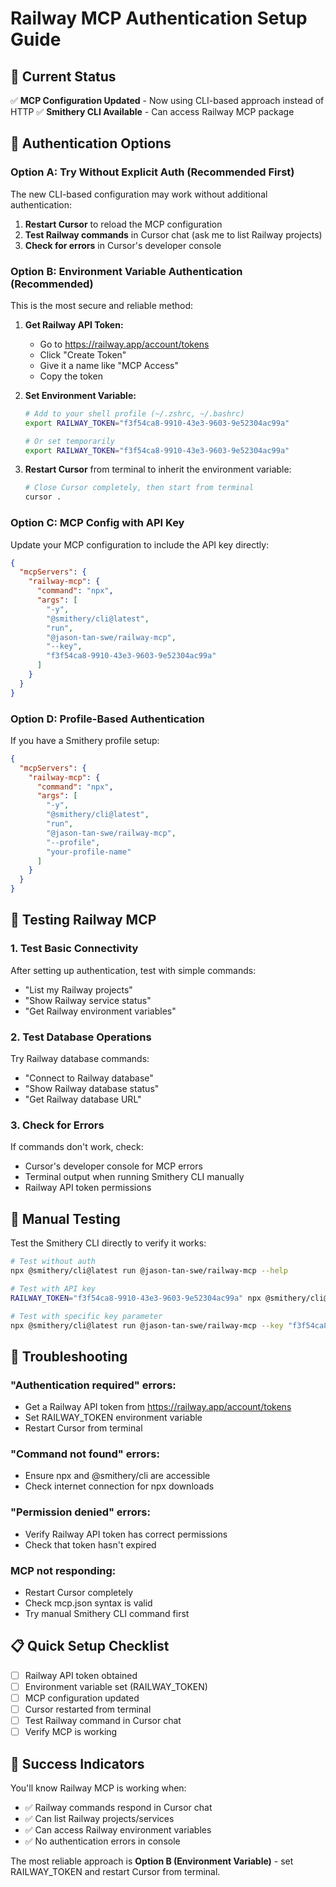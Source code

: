 # Railway MCP Authentication Setup Guide

## 🎯 Current Status
✅ **MCP Configuration Updated** - Now using CLI-based approach instead of HTTP
✅ **Smithery CLI Available** - Can access Railway MCP package

## 🔐 Authentication Options

### Option A: Try Without Explicit Auth (Recommended First)
The new CLI-based configuration may work without additional authentication:

1. **Restart Cursor** to reload the MCP configuration
2. **Test Railway commands** in Cursor chat (ask me to list Railway projects)
3. **Check for errors** in Cursor's developer console

### Option B: Environment Variable Authentication (Recommended)
This is the most secure and reliable method:

1. **Get Railway API Token:**
   - Go to https://railway.app/account/tokens
   - Click "Create Token"
   - Give it a name like "MCP Access"
   - Copy the token

2. **Set Environment Variable:**
   ```bash
   # Add to your shell profile (~/.zshrc, ~/.bashrc)
   export RAILWAY_TOKEN="f3f54ca8-9910-43e3-9603-9e52304ac99a"
   
   # Or set temporarily
   export RAILWAY_TOKEN="f3f54ca8-9910-43e3-9603-9e52304ac99a"
   ```

3. **Restart Cursor** from terminal to inherit the environment variable:
   ```bash
   # Close Cursor completely, then start from terminal
   cursor .
   ```

### Option C: MCP Config with API Key
Update your MCP configuration to include the API key directly:

```json
{
  "mcpServers": {
    "railway-mcp": {
      "command": "npx",
      "args": [
        "-y",
        "@smithery/cli@latest",
        "run",
        "@jason-tan-swe/railway-mcp",
        "--key",
        "f3f54ca8-9910-43e3-9603-9e52304ac99a"
      ]
    }
  }
}
```

### Option D: Profile-Based Authentication
If you have a Smithery profile setup:

```json
{
  "mcpServers": {
    "railway-mcp": {
      "command": "npx",
      "args": [
        "-y",
        "@smithery/cli@latest",
        "run",
        "@jason-tan-swe/railway-mcp",
        "--profile",
        "your-profile-name"
      ]
    }
  }
}
```

## 🧪 Testing Railway MCP

### 1. Test Basic Connectivity
After setting up authentication, test with simple commands:
- "List my Railway projects"
- "Show Railway service status"
- "Get Railway environment variables"

### 2. Test Database Operations
Try Railway database commands:
- "Connect to Railway database"
- "Show Railway database status"
- "Get Railway database URL"

### 3. Check for Errors
If commands don't work, check:
- Cursor's developer console for MCP errors
- Terminal output when running Smithery CLI manually
- Railway API token permissions

## 🔧 Manual Testing

Test the Smithery CLI directly to verify it works:

```bash
# Test without auth
npx @smithery/cli@latest run @jason-tan-swe/railway-mcp --help

# Test with API key
RAILWAY_TOKEN="f3f54ca8-9910-43e3-9603-9e52304ac99a" npx @smithery/cli@latest run @jason-tan-swe/railway-mcp

# Test with specific key parameter
npx @smithery/cli@latest run @jason-tan-swe/railway-mcp --key "f3f54ca8-9910-43e3-9603-9e52304ac99a"
```

## 🚨 Troubleshooting

### "Authentication required" errors:
- Get a Railway API token from https://railway.app/account/tokens
- Set RAILWAY_TOKEN environment variable
- Restart Cursor from terminal

### "Command not found" errors:
- Ensure npx and @smithery/cli are accessible
- Check internet connection for npx downloads

### "Permission denied" errors:
- Verify Railway API token has correct permissions
- Check that token hasn't expired

### MCP not responding:
- Restart Cursor completely
- Check mcp.json syntax is valid
- Try manual Smithery CLI command first

## 📋 Quick Setup Checklist

- [ ] Railway API token obtained
- [ ] Environment variable set (RAILWAY_TOKEN)
- [ ] MCP configuration updated
- [ ] Cursor restarted from terminal
- [ ] Test Railway command in Cursor chat
- [ ] Verify MCP is working

## 🎉 Success Indicators

You'll know Railway MCP is working when:
- ✅ Railway commands respond in Cursor chat
- ✅ Can list Railway projects/services
- ✅ Can access Railway environment variables
- ✅ No authentication errors in console

The most reliable approach is **Option B (Environment Variable)** - set RAILWAY_TOKEN and restart Cursor from terminal.

